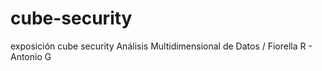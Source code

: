 # cube-security
exposición cube security Análisis Multidimensional de Datos / Fiorella R - Antonio G
